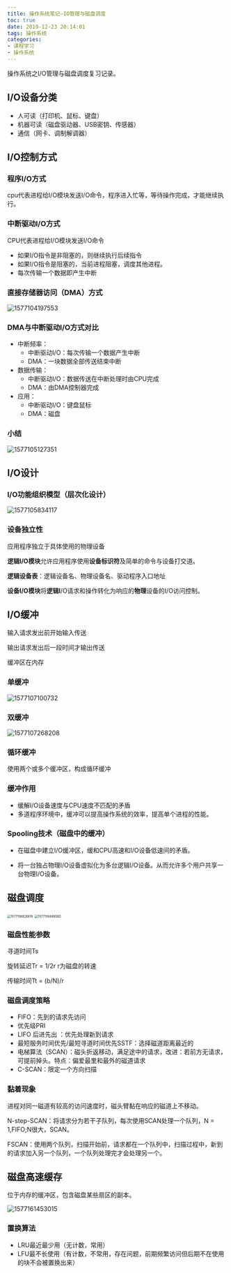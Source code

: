 ```yaml
---
title: 操作系统笔记—IO管理与磁盘调度
toc: true
date: 2019-12-23 20:14:01
tags: 操作系统
categories:
- 课程学习
- 操作系统
---
```


操作系统之I/O管理与磁盘调度复习记录。

<!--more-->

## I/O设备分类

* 人可读（打印机、鼠标、键盘）
* 机器可读（磁盘驱动器、USB密钥、传感器）
* 通信（网卡、调制解调器）

## I/O控制方式

### 程序I/O方式

cpu代表进程给I/O模块发送I/O命令，程序进入忙等，等待操作完成，才能继续执行。

### 中断驱动I/O方式

CPU代表进程给I/O模块发送I/O命令

* 如果I/O指令是非阻塞的，则继续执行后续指令
* 如果I/O指令是阻塞的，当前进程阻塞，调度其他进程。
* 每次传输一个数据即产生中断

### 直接存储器访问（DMA）方式

![1577104197553](操作系统笔记—IO管理与磁盘调度/1577104197553.png)

### DMA与中断驱动I/O方式对比

* 中断频率：
  * 中断驱动I/O：每次传输一个数据产生中断
  * DMA：一块数据全部传送结束中断
* 数据传输：
  * 中断驱动I/O：数据传送在中断处理时由CPU完成
  * DMA：由DMA控制器完成
* 应用：
  * 中断驱动I/O：键盘鼠标
  * DMA：磁盘

### 小结

![1577105127351](操作系统笔记—IO管理与磁盘调度/1577105127351.png)

## I/O设计

### I/O功能组织模型（层次化设计）

![1577105834117](操作系统笔记—IO管理与磁盘调度/1577105834117.png)

### 设备独立性

应用程序独立于具体使用的物理设备

**逻辑I/O模块**允许应用程序使用**设备标识符**及简单的命令与设备打交道。

**逻辑设备表**：逻辑设备名、物理设备名、驱动程序入口地址

**设备I/O模块**将**逻辑I**/O请求和操作转化为响应的**物理**设备的I/O访问控制。

## I/O缓冲

输入请求发出前开始输入传送

输出请求发出后一段时间才输出传送

缓冲区在内存

### 单缓冲

![1577107100732](操作系统笔记—IO管理与磁盘调度/1577107100732.png)

### 双缓冲

![1577107268208](操作系统笔记—IO管理与磁盘调度/1577107268208.png)

### 循环缓冲

使用两个或多个缓冲区，构成循环缓冲

### 缓冲作用

* 缓解I/O设备速度与CPU速度不匹配的矛盾
* 多道程序环境中，缓冲可以提高操作系统的效率，提高单个进程的性能。

### Spooling技术（磁盘中的缓冲）

* 在磁盘中建立I/O缓冲区，缓和CPU高速和I/O设备低速间的矛盾。

* 将一台独占物理I/O设备虚拟化为多台逻辑I/O设备。从而允许多个用户共享一台物理I/O设备。

## 磁盘调度

<img src="操作系统笔记—IO管理与磁盘调度/1577158826618.png" alt="1577158826618" style="zoom:50%;" />

<img src="操作系统笔记—IO管理与磁盘调度/1577158848560.png" alt="1577158848560" style="zoom:50%;" />

### 磁盘性能参数

寻道时间Ts

旋转延迟Tr = 1/2r    r为磁盘的转速

传输时间Tt = (b/N)/r

### 磁盘调度策略

* FIFO：先到的请求先访问
* 优先级PRI
* LIFO 后进先出 ：优先处理新到请求
* 最短服务时间优先/最短寻道时间优先SSTF：选择磁道距离最近的
* 电梯算法（SCAN）：磁头折返移动，满足途中的请求，改进：若前方无请求，可提前掉头。特点：偏爱最里和最外的磁道请求
* C-SCAN：限定一个方向扫描

### 黏着现象

进程对同一磁道有较高的访问速度时，磁头臂黏在响应的磁道上不移动。

N-step-SCAN：将请求分为若干子队列，每次使用SCAN处理一个队列，N = 1,FIFO;N很大，SCAN。

FSCAN：使用两个队列，扫描开始前，请求都在一个队列中，扫描过程中，新到的请求加入另一个队列，一个队列处理完才会处理另一个。

## 磁盘高速缓存

位于内存的缓冲区，包含磁盘某些扇区的副本。

![1577161453015](操作系统笔记—IO管理与磁盘调度/1577161453015.png)

### 置换算法

* LRU最近最少用（无计数，常用）
* LFU最不长使用（有计数，不常用，存在问题，前期频繁访问但后期不在使用的块不会被置换出来）